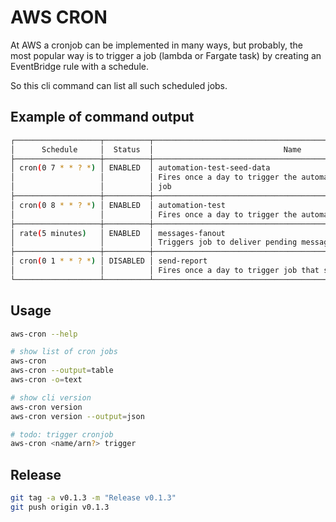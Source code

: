 # AWS CRON

At AWS a cronjob can be implemented in many ways, but probably, the most popular way is to trigger a job (lambda or Fargate task) by creating an EventBridge rule with a schedule.

So this cli command can list all such scheduled jobs.

## Example of command output

```bash
┌───────────────────┬──────────┬───────────────────────────────────────────────────────────┐
│      Schedule     │  Status  │                             Name                          │
├───────────────────┼──────────┼───────────────────────────────────────────────────────────┤
│ cron(0 7 * * ? *) │ ENABLED  │ automation-test-seed-data                                 │
│                   │          │ Fires once a day to trigger the automation-test-seed-data │
│                   │          │ job                                                       │
├───────────────────┼──────────┼───────────────────────────────────────────────────────────┤
│ cron(0 8 * * ? *) │ ENABLED  │ automation-test                                           │
│                   │          │ Fires once a day to trigger the automation-test job       │
├───────────────────┼──────────┼───────────────────────────────────────────────────────────┤
│ rate(5 minutes)   │ ENABLED  │ messages-fanout                                           │
│                   │          │ Triggers job to deliver pending messages                  │
├───────────────────┼──────────┼───────────────────────────────────────────────────────────┤
│ cron(0 1 * * ? *) │ DISABLED │ send-report                                               │
│                   │          │ Fires once a day to trigger job that send daily report    │
└───────────────────┴──────────┴───────────────────────────────────────────────────────────┘
```

## Usage

```bash
aws-cron --help

# show list of cron jobs
aws-cron
aws-cron --output=table
aws-cron -o=text

# show cli version
aws-cron version
aws-cron version --output=json

# todo: trigger cronjob
aws-cron <name/arn?> trigger
```

## Release

```bash
git tag -a v0.1.3 -m "Release v0.1.3"
git push origin v0.1.3

```